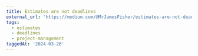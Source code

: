 ```yaml
---
title: Estimates are not deadlines
external_url: 'https://medium.com/@MrJamesFisher/estimates-are-not-deadlines-ab3e5e366199'
tags:
  - estimates
  - deadlines
  - project-management
taggedAt: '2024-03-26'
---
```


